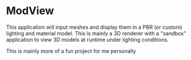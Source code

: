 # ModView
This application will input meshes and display them in a PBR (or custom) lighting and material model.
This is mainly a 3D renderer with a "sandbox" application to view 3D models at runtime under lighting conditions.

This is mainly more of a fun project for me personally
